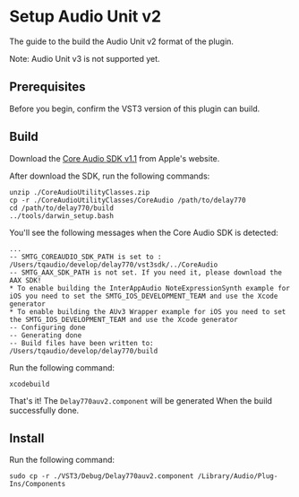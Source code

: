 Setup Audio Unit v2
===================

The guide to the build the Audio Unit v2 format of the plugin.

Note: Audio Unit v3 is not supported yet.

## Prerequisites

Before you begin, confirm the VST3 version of this plugin can build.

## Build

Download the [Core Audio SDK v1.1](https://developer.apple.com/library/archive/samplecode/CoreAudioUtilityClasses/Introduction/Intro.html) from Apple's website.

After download the SDK, run the following commands:

```console
unzip ./CoreAudioUtilityClasses.zip
cp -r ./CoreAudioUtilityClasses/CoreAudio /path/to/delay770
cd /path/to/delay770/build
../tools/darwin_setup.bash
```

You'll see the following messages when the Core Audio SDK is detected:

```console
...
-- SMTG_COREAUDIO_SDK_PATH is set to : /Users/tqaudio/develop/delay770/vst3sdk/../CoreAudio
-- SMTG_AAX_SDK_PATH is not set. If you need it, please download the AAX SDK!
* To enable building the InterAppAudio NoteExpressionSynth example for iOS you need to set the SMTG_IOS_DEVELOPMENT_TEAM and use the Xcode generator
* To enable building the AUv3 Wrapper example for iOS you need to set the SMTG_IOS_DEVELOPMENT_TEAM and use the Xcode generator
-- Configuring done
-- Generating done
-- Build files have been written to: /Users/tqaudio/develop/delay770/build
```

Run the following command:

```console
xcodebuild
```

That's it! The `Delay770auv2.component` will be generated When the build successfully done.

## Install

Run the following command:

```console
sudo cp -r ./VST3/Debug/Delay770auv2.component /Library/Audio/Plug-Ins/Components
```
